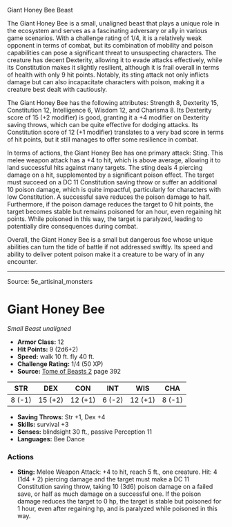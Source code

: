 <MonsterName/>Giant Honey Bee</MonsterName>
<CreatureType/>Beast</CreatureType>

<summary>The Giant Honey Bee is a small, unaligned beast that plays a unique role in the ecosystem and serves as a fascinating adversary or ally in various game scenarios. With a challenge rating of 1/4, it is a relatively weak opponent in terms of combat, but its combination of mobility and poison capabilities can pose a significant threat to unsuspecting characters. The creature has decent Dexterity, allowing it to evade attacks effectively, while its Constitution makes it slightly resilient, although it is frail overall in terms of health with only 9 hit points. Notably, its sting attack not only inflicts damage but can also incapacitate characters with poison, making it a creature best dealt with cautiously.</summary>

<detail>

The Giant Honey Bee has the following attributes: Strength 8, Dexterity 15, Constitution 12, Intelligence 6, Wisdom 12, and Charisma 8. Its Dexterity score of 15 (+2 modifier) is good, granting it a +4 modifier on Dexterity saving throws, which can be quite effective for dodging attacks. Its Constitution score of 12 (+1 modifier) translates to a very bad score in terms of hit points, but it still manages to offer some resilience in combat.

In terms of actions, the Giant Honey Bee has one primary attack: Sting. This melee weapon attack has a +4 to hit, which is above average, allowing it to land successful hits against many targets. The sting deals 4 piercing damage on a hit, supplemented by a significant poison effect. The target must succeed on a DC 11 Constitution saving throw or suffer an additional 10 poison damage, which is quite impactful, particularly for characters with low Constitution. A successful save reduces the poison damage to half. Furthermore, if the poison damage reduces the target to 0 hit points, the target becomes stable but remains poisoned for an hour, even regaining hit points. While poisoned in this way, the target is paralyzed, leading to potentially dire consequences during combat. 

Overall, the Giant Honey Bee is a small but dangerous foe whose unique abilities can turn the tide of battle if not addressed swiftly. Its speed and ability to deliver potent poison make it a creature to be wary of in any encounter.</detail>



---

Source: 5e_artisinal_monsters

# Giant Honey Bee

*Small* *Beast* *unaligned*

- **Armor Class:** 12
- **Hit Points:** 9 (2d6+2)
- **Speed:** walk 10 ft. fly 40 ft.
- **Challenge Rating:** 1/4 (50 XP)
- **Source:** [Tome of Beasts 2](https://koboldpress.com/kpstore/product/tome-of-beasts-2-for-5th-edition) page 392

| STR | DEX | CON | INT | WIS | CHA |
| --- | --- | --- | --- | --- | --- |
| 8 (-1) | 15 (+2) | 12 (+1) | 6 (-2) | 12 (+1) | 8 (-1) |

- **Saving Throws**: Str +1, Dex +4
- **Skills:** survival +3
- **Senses:** blindsight 30 ft., passive Perception 11
- **Languages:** Bee Dance

### Actions

- **Sting:** Melee Weapon Attack: +4 to hit, reach 5 ft., one creature. Hit: 4 (1d4 + 2) piercing damage and the target must make a DC 11 Constitution saving throw, taking 10 (3d6) poison damage on a failed save, or half as much damage on a successful one. If the poison damage reduces the target to 0 hp, the target is stable but poisoned for 1 hour, even after regaining hp, and is paralyzed while poisoned in this way.




